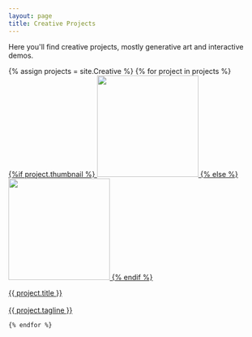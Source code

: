 ```yaml
---
layout: page
title: Creative Projects
---
```

Here you'll find creative projects, mostly generative art and interactive demos.

<!-- Simple unorderd list -->
<!-- <ul>
  {% for item in site.Creative %}
    <li>
      <a href="{{ item.url }}">{{ item.title }}</a>
      - {{ item.tagline }}
    </li>
  {% endfor %}
</ul> -->

<!-- Tiled with thumbnails - hover mouse to show title + description-->
<div class="row">
    {% assign projects = site.Creative %}
    {% for project in projects %}
      <div class="col-lg-4 col-md-4 col-sm-6">
          <a href="{{ project.url | relative_url }}">
              <div class="img__wrap">
              {%if project.thumbnail %}
                <img class="img__img" width="200" src="{{site.baseurl}}/{{ project.url | replace: "/", " " | truncatewords: 2, "" | replace: " ", "/" }}/{{ project.thumbnail }}">
              {% else %}
                <img class="img__img" width="200" src="{{ "assets/default_thumbnail.png" | relative_url }}">
              {% endif %}
                <div class="img__description_layer">
                    <p class="img__description">{{ project.title }}<br><br>{{ project.tagline }}</p>
                </div>
            </div>
          </a>
    </div>

    {% endfor %}
</div>
